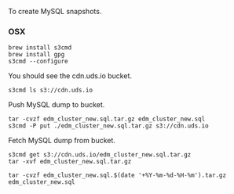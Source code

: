 To create MySQL snapshots.

### OSX
```
brew install s3cmd
brew install gpg
s3cmd --configure
```

You should see the cdn.uds.io bucket.
```
s3cmd ls s3://cdn.uds.io
```

Push MySQL dump to bucket.
```
tar -cvzf edm_cluster_new.sql.tar.gz edm_cluster_new.sql
s3cmd -P put ./edm_cluster_new.sql.tar.gz s3://cdn.uds.io
```

Fetch MySQL dump from bucket.
```
s3cmd get s3://cdn.uds.io/edm_cluster_new.sql.tar.gz
tar -xvf edm_cluster_new.sql.tar.gz
```

```
tar -cvzf edm_cluster_new.sql.$(date '+%Y-%m-%d-%H-%m').tar.gz edm_cluster_new.sql
```